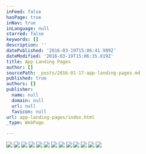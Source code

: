 ```yaml
---
inFeed: false
hasPage: true
inNav: true
inLanguage: null
starred: false
keywords: []
description: ''
datePublished: '2016-03-19T15:06:41.989Z'
dateModified: '2016-03-19T15:06:35.819Z'
title: App Landing Pages
author: []
sourcePath: _posts/2016-01-17-app-landing-pages.md
published: true
authors: []
publisher:
  name: null
  domain: null
  url: null
  favicon: null
url: app-landing-pages/index.html
_type: WebPage

---
```

![](https://s3-us-west-2.amazonaws.com/the-grid-img/p/7f1d324acc07dd46d3e541eff8c86de8f2988ee6.jpg)
![](https://s3-us-west-2.amazonaws.com/the-grid-img/p/cbd537a70a060517b96dafdecade6ca6076e1c86.jpg)
![](https://s3-us-west-2.amazonaws.com/the-grid-img/p/ac1b17447fc0f8654531316e91e5419c047f99e1.jpg)
![](https://s3-us-west-2.amazonaws.com/the-grid-img/p/ab5d38cdb496336602f0fe8efead4f4ee5585cde.jpg)
![](https://s3-us-west-2.amazonaws.com/the-grid-img/p/8c1a9343967beaef32536cd259060c80b7ceefcd.jpg)
![](https://s3-us-west-2.amazonaws.com/the-grid-img/p/c3b472fadc2ecbf987c835036519051e2454b5d3.jpg)
![](https://s3-us-west-2.amazonaws.com/the-grid-img/p/14502383ce3ae75cec2a345939752661813ff291.jpg)
![](https://s3-us-west-2.amazonaws.com/the-grid-img/p/db5e1958874465515a40da36458f79db8dc22acc.jpg)
![](https://s3-us-west-2.amazonaws.com/the-grid-img/p/88dc94bfa5f4df78337e9ba4205eee1008f8a1bb.jpg)
![](https://s3-us-west-2.amazonaws.com/the-grid-img/p/bd80723be24485748304ddbb3a534d2cfcffa484.jpg)
![](https://s3-us-west-2.amazonaws.com/the-grid-img/p/9afd9addf196ac752ea2aad083e943d990dea200.jpg)
![](https://s3-us-west-2.amazonaws.com/the-grid-img/p/69270b9581f271ef892638a16c99912fd58bc2e9.jpg)
![](https://s3-us-west-2.amazonaws.com/the-grid-img/p/29defe7e34fbd94d325ae14e9d11148b745e4b53.jpg)